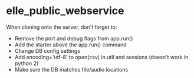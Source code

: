 # elle_public_webservice
When cloning onto the server, don't forget to:

* Remove the port and debug flags from app.run()
* Add the starter above the app.run() command
* Change DB config settings
* Add encoding='utf-8' to open(csv) in util and sessions (doesn't work in python 2)
* Make sure the DB matches file/audio locations
